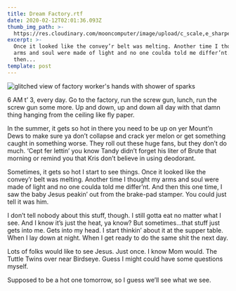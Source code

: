 ```yaml
---
title: Dream Factory.rtf
date: 2020-02-12T02:01:36.093Z
thumb_img_path: >-
  https://res.cloudinary.com/mooncomputer/image/upload/c_scale,e_sharpen:100,h_300,q_auto:best/v1581472962/Moon%20Computer%20Blog/RTF/dream-factory--christopher-burns-8KfCR12oeUM-unsplash--glitched.jpg
excerpt: >-
  Once it looked like the convey’r belt was melting. Another time I thought my
  arms and soul were made of light and no one coulda told me differ’nt. And
  then...
template: post
---
```

![glitched view of factory worker's hands with shower of sparks](https://res.cloudinary.com/mooncomputer/image/upload/c_scale,e_sharpen:100,h_800,q_auto:best/v1581472962/Moon%20Computer%20Blog/RTF/dream-factory--christopher-burns-8KfCR12oeUM-unsplash--glitched.jpg "Dream Factory")

6 AM t’ 3, every day. Go to the factory, run the screw gun, lunch, run the screw gun some more. Up and down, up and down all day with that damn thing hanging from the ceiling like fly paper. 

In the summer, it gets so hot in there you need to be up on yer Mount’n Dews to make sure ya don’t collapse and crack yer melon or get something caught in something worse. They roll out these huge fans, but they don’t do much. ‘Cept fer lettin’ you know Tandy didn’t forget his liter of Brute that morning or remind you that Kris don’t believe in using deodorant. 

Sometimes, it gets so hot I start to see things. Once it looked like the convey’r belt was melting. Another time I thought my arms and soul were made of light and no one coulda told me differ’nt. And then this one time, I saw the baby Jesus peakin’ out from the brake-pad stamper. You could just tell it was him. 

I don’t tell nobody about this stuff, though. I still gotta eat no matter what I see. And I know it’s just the heat, ya know? But sometimes...that stuff just gets into me. Gets into my head. I start thinkin’ about it at the supper table. When I lay down at night. When I get ready to do the same shit the next day. 

Lots of folks would like to see Jesus. Just once. I know Mom would. The Tuttle Twins over near Birdseye. Guess I might could have some questions myself. 

Supposed to be a hot one tomorrow, so I guess we’ll see what we see.
